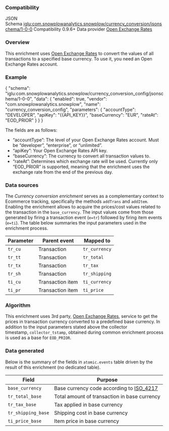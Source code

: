 ### Compatibility

JSON Schema [iglu:com.snowplowanalytics.snowplow/currency\_conversion/jsonschema/1-0-0](http://iglucentral.com/schemas/com.snowplowanalytics.snowplow/currency_conversion/jsonschema/1-0-0) Compatibility 0.9.6+ Data provider [Open Exchange Rates](https://openexchangerates.org/signup?r=snowplow)

### Overview

This enrichment uses [Open Exchange Rates](https://openexchangerates.org/signup?r=snowplow) to convert the values of all transactions to a specified base currency. To use it, you need an Open Exchange Rates account.

### Example

{
    "schema": "iglu:com.snowplowanalytics.snowplow/currency\_conversion\_config/jsonschema/1-0-0",
    "data": {
        "enabled": true,
        "vendor": "com.snowplowanalytics.snowplow",
        "name": "currency\_conversion\_config",
        "parameters": {
            "accountType": "DEVELOPER",
            "apiKey": "{{API\_KEY}}",
            "baseCurrency": "EUR",
            "rateAt": "EOD\_PRIOR"
        }
    }
}

The fields are as follows:

- “accountType”: The level of your Open Exchange Rates account. Must be “developer”, “enterprise”, or “unlimited”.
- “apiKey”: Your Open Exchange Rates API key.
- “baseCurrency”: The currency to convert all transaction values to.
- “rateAt”: Determines which exchange rate will be used. Currently only “EOD\_PRIOR” is supported, meaning that the enrichment uses the exchange rate from the end of the previous day.

### Data sources

The _Currency conversion enrichment_ serves as a complementary context to Ecommerce tracking, specifically the methods `addTrans` and `addItem`. Enabling the enrichment allows to acquire the prices/cost values related to the transaction in the `base_currency`. The input values come from those generated by firing a transaction event (`e=tr`) followed by firing item events (`e=ti`). The table below summaries the input parameters used in the enrichment process.

| Parameter | Parent event | Mapped to |
| --- | --- | --- |
| `tr_cu` | Transaction | `tr_currency` |
| `tr_tt` | Transaction | `tr_total` |
| `tr_tx` | Transaction | `tr_tax` |
| `tr_sh` | Transaction | `tr_shipping` |
| `ti_cu` | Transaction item | `ti_currency` |
| `ti_pr` | Transaction item | `ti_price` |

### Algorithm

This enrichment uses 3rd party, [Open Exchange Rates](https://openexchangerates.org/signup?r=snowplow), service to get the prices in transaction currency converted to a predefined base currency. In addition to the input parameters stated above the collector timestamp, `collector_tstamp`, obtained during common enrichment process is used as a base for `EOD_PRIOR`.

### Data generated

Below is the summary of the fields in `atomic.events` table driven by the result of this enrichment (no dedicated table).

| Field | Purpose |
| --- | --- |
| `base_currency` | Base currency code according to [ISO\_4217](https://en.wikipedia.org/wiki/ISO_4217#Active_codes) |
| `tr_total_base` | Total amount of transaction in base currency |
| `tr_tax_base` | Tax applied in base currency |
| `tr_shipping_base` | Shipping cost in base currency |
| `ti_price_base` | Item price in base currency |
